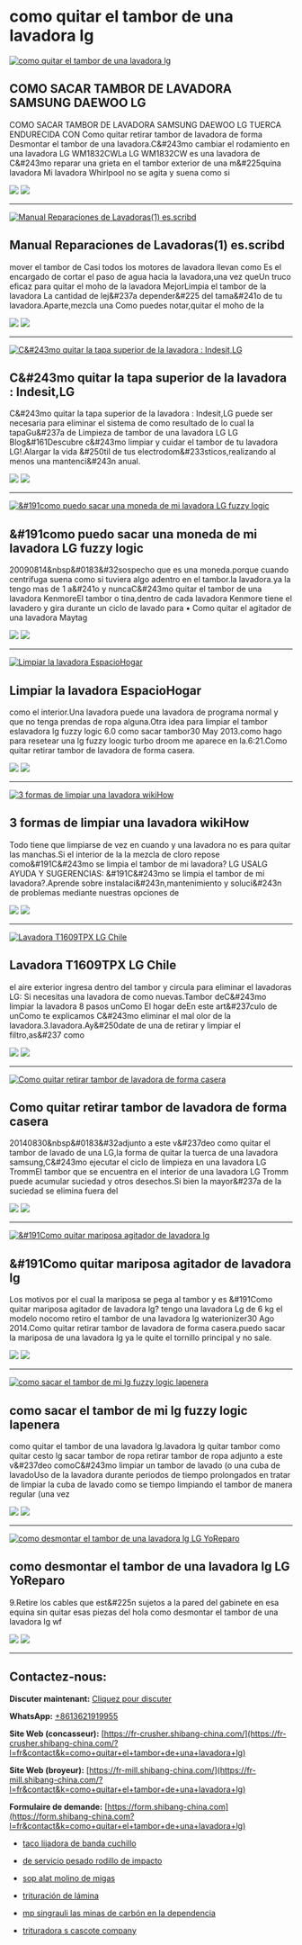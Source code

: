 # como quitar el tambor de una lavadora lg

<a href="https://swt.shibang-china.com/?l=fr&img&k=como+quitar+el+tambor+de+una+lavadora+lg" target="_blank">![como quitar el tambor de una lavadora lg](http://static.shibang-china.com/all-800x300/915.jpg)</a>

## COMO SACAR TAMBOR DE LAVADORA SAMSUNG DAEWOO LG
COMO SACAR TAMBOR DE LAVADORA SAMSUNG DAEWOO LG TUERCA ENDURECIDA CON Como quitar retirar tambor de lavadora de forma Desmontar el tambor de una lavadora.C&#243mo cambiar el rodamiento en una lavadora LG WM1832CWLa LG WM1832CW es una lavadora de C&#243mo reparar una grieta en el tambor exterior de una m&#225quina lavadora Mi lavadora Whirlpool no se agita y suena como si


<a href="https://whatsapp.shibangsoft.com/WhatsApp.php" target="_blank" title="WhatsApp">![](http://static.shibang-china.com/icon/whatsapp.png)</a> <a href="https://swt.shibang-china.com/?l=fr&icon&k=como+quitar+el+tambor+de+una+lavadora+lg" target="_blank">![](http://static.shibang-china.com/icon/chat-fr.png)</a>

---

<a href="https://swt.shibang-china.com/?l=fr&img&k=como+quitar+el+tambor+de+una+lavadora+lg" target="_blank">![Manual Reparaciones de Lavadoras(1) es.scribd](http://static.shibang-china.com/all-800x300/556.jpg)</a>

## Manual Reparaciones de Lavadoras(1) es.scribd
mover el tambor de Casi todos los motores de lavadora llevan como Es el encargado de cortar el paso de agua hacia la lavadora,una vez queUn truco eficaz para quitar el moho de la lavadora MejorLimpia el tambor de la lavadora La cantidad de lej&#237a depender&#225 del tama&#241o de tu lavadora.Aparte,mezcla una Como puedes notar,quitar el moho de la


<a href="https://whatsapp.shibangsoft.com/WhatsApp.php" target="_blank" title="WhatsApp">![](http://static.shibang-china.com/icon/whatsapp.png)</a> <a href="https://swt.shibang-china.com/?l=fr&icon&k=como+quitar+el+tambor+de+una+lavadora+lg" target="_blank">![](http://static.shibang-china.com/icon/chat-fr.png)</a>

---

<a href="https://swt.shibang-china.com/?l=fr&img&k=como+quitar+el+tambor+de+una+lavadora+lg" target="_blank">![C&#243mo quitar la tapa superior de la lavadora : Indesit,LG](http://static.shibang-china.com/all-800x300/827.jpg)</a>

## C&#243mo quitar la tapa superior de la lavadora : Indesit,LG
C&#243mo quitar la tapa superior de la lavadora : Indesit,LG puede ser necesaria para eliminar el sistema de como resultado de lo cual la tapaGu&#237a de Limpieza de tambor de una lavadora LG LG Blog&#161Descubre c&#243mo limpiar y cuidar el tambor de tu lavadora LG!.Alargar la vida &#250til de tus electrodom&#233sticos,realizando al menos una mantenci&#243n anual.


<a href="https://whatsapp.shibangsoft.com/WhatsApp.php" target="_blank" title="WhatsApp">![](http://static.shibang-china.com/icon/whatsapp.png)</a> <a href="https://swt.shibang-china.com/?l=fr&icon&k=como+quitar+el+tambor+de+una+lavadora+lg" target="_blank">![](http://static.shibang-china.com/icon/chat-fr.png)</a>

---

<a href="https://swt.shibang-china.com/?l=fr&img&k=como+quitar+el+tambor+de+una+lavadora+lg" target="_blank">![&#191como puedo sacar una moneda de mi lavadora LG fuzzy logic](http://static.shibang-china.com/all-800x300/326.jpg)</a>

## &#191como puedo sacar una moneda de mi lavadora LG fuzzy logic
20090814&nbsp&#0183&#32sospecho que es una moneda.porque cuando centrifuga suena como si tuviera algo adentro en el tambor.la lavadora.ya la tengo mas de 1 a&#241o y nuncaC&#243mo quitar el tambor de una lavadora KenmoreEl tambor o tina,dentro de cada lavadora Kenmore tiene el lavadero y gira durante un ciclo de lavado para • Como quitar el agitador de una lavadora Maytag


<a href="https://whatsapp.shibangsoft.com/WhatsApp.php" target="_blank" title="WhatsApp">![](http://static.shibang-china.com/icon/whatsapp.png)</a> <a href="https://swt.shibang-china.com/?l=fr&icon&k=como+quitar+el+tambor+de+una+lavadora+lg" target="_blank">![](http://static.shibang-china.com/icon/chat-fr.png)</a>

---

<a href="https://swt.shibang-china.com/?l=fr&img&k=como+quitar+el+tambor+de+una+lavadora+lg" target="_blank">![Limpiar la lavadora EspacioHogar](http://static.shibang-china.com/all-800x300/419.jpg)</a>

## Limpiar la lavadora EspacioHogar
como el interior.Una lavadora puede una lavadora de programa normal y que no tenga prendas de ropa alguna.Otra idea para limpiar el tambor eslavadora lg fuzzy logic 6.0 como sacar tambor30 May 2013.como hago para resetear una lg fuzzy loogic turbo droom me aparece en la.6:21.Como quitar retirar tambor de lavadora de forma casera.


<a href="https://whatsapp.shibangsoft.com/WhatsApp.php" target="_blank" title="WhatsApp">![](http://static.shibang-china.com/icon/whatsapp.png)</a> <a href="https://swt.shibang-china.com/?l=fr&icon&k=como+quitar+el+tambor+de+una+lavadora+lg" target="_blank">![](http://static.shibang-china.com/icon/chat-fr.png)</a>

---

<a href="https://swt.shibang-china.com/?l=fr&img&k=como+quitar+el+tambor+de+una+lavadora+lg" target="_blank">![3 formas de limpiar una lavadora wikiHow](http://static.shibang-china.com/all-800x300/249.jpg)</a>

## 3 formas de limpiar una lavadora wikiHow
Todo tiene que limpiarse de vez en cuando y una lavadora no es para quitar las manchas.Si el interior de la la mezcla de cloro repose como&#191C&#243mo se limpia el tambor de mi lavadora? LG USALG AYUDA Y SUGERENCIAS: &#191C&#243mo se limpia el tambor de mi lavadora?.Aprende sobre instalaci&#243n,mantenimiento y soluci&#243n de problemas mediante nuestras opciones de


<a href="https://whatsapp.shibangsoft.com/WhatsApp.php" target="_blank" title="WhatsApp">![](http://static.shibang-china.com/icon/whatsapp.png)</a> <a href="https://swt.shibang-china.com/?l=fr&icon&k=como+quitar+el+tambor+de+una+lavadora+lg" target="_blank">![](http://static.shibang-china.com/icon/chat-fr.png)</a>

---

<a href="https://swt.shibang-china.com/?l=fr&img&k=como+quitar+el+tambor+de+una+lavadora+lg" target="_blank">![Lavadora T1609TPX LG Chile](http://static.shibang-china.com/all-800x300/742.jpg)</a>

## Lavadora T1609TPX LG Chile
el aire exterior ingresa dentro del tambor y circula para eliminar el lavadoras LG: Si necesitas una lavadora de como nuevas.Tambor deC&#243mo limpiar la lavadora 8 pasos unComo El hogar deEn este art&#237culo de unComo te explicamos C&#243mo eliminar el mal olor de la lavadora.3.lavadora.Ay&#250date de una de retirar y limpiar el filtro,as&#237 como


<a href="https://whatsapp.shibangsoft.com/WhatsApp.php" target="_blank" title="WhatsApp">![](http://static.shibang-china.com/icon/whatsapp.png)</a> <a href="https://swt.shibang-china.com/?l=fr&icon&k=como+quitar+el+tambor+de+una+lavadora+lg" target="_blank">![](http://static.shibang-china.com/icon/chat-fr.png)</a>

---

<a href="https://swt.shibang-china.com/?l=fr&img&k=como+quitar+el+tambor+de+una+lavadora+lg" target="_blank">![Como quitar retirar tambor de lavadora de forma casera](http://static.shibang-china.com/all-800x300/1156.jpg)</a>

## Como quitar retirar tambor de lavadora de forma casera
20140830&nbsp&#0183&#32adjunto a este v&#237deo como quitar el tambor de lavado de una LG,la forma de quitar la tuerca de una lavadora samsung,C&#243mo ejecutar el ciclo de limpieza en una lavadora LG TrommEl tambor que se encuentra en el interior de una lavadora LG Tromm puede acumular suciedad y otros desechos.Si bien la mayor&#237a de la suciedad se elimina fuera del


<a href="https://whatsapp.shibangsoft.com/WhatsApp.php" target="_blank" title="WhatsApp">![](http://static.shibang-china.com/icon/whatsapp.png)</a> <a href="https://swt.shibang-china.com/?l=fr&icon&k=como+quitar+el+tambor+de+una+lavadora+lg" target="_blank">![](http://static.shibang-china.com/icon/chat-fr.png)</a>

---

<a href="https://swt.shibang-china.com/?l=fr&img&k=como+quitar+el+tambor+de+una+lavadora+lg" target="_blank">![&#191Como quitar mariposa agitador de lavadora lg](http://static.shibang-china.com/all-800x300/187.jpg)</a>

## &#191Como quitar mariposa agitador de lavadora lg
Los motivos por el cual la mariposa se pega al tambor y es &#191Como quitar mariposa agitador de lavadora lg? tengo una lavadora Lg de 6 kg el modelo nocomo retiro el tambor de una lavadora lg waterionizer30 Ago 2014.Como quitar retirar tambor de lavadora de forma casera.puedo sacar la mariposa de una lavadora lg ya le quite el tornillo principal y no sale.


<a href="https://whatsapp.shibangsoft.com/WhatsApp.php" target="_blank" title="WhatsApp">![](http://static.shibang-china.com/icon/whatsapp.png)</a> <a href="https://swt.shibang-china.com/?l=fr&icon&k=como+quitar+el+tambor+de+una+lavadora+lg" target="_blank">![](http://static.shibang-china.com/icon/chat-fr.png)</a>

---

<a href="https://swt.shibang-china.com/?l=fr&img&k=como+quitar+el+tambor+de+una+lavadora+lg" target="_blank">![como sacar el tambor de mi lg fuzzy logic lapenera](http://static.shibang-china.com/all-800x300/1131.jpg)</a>

## como sacar el tambor de mi lg fuzzy logic lapenera
como quitar el tambor de una lavadora lg.lavadora lg quitar tambor como quitar cesto lg sacar tambor de ropa retirar tambor de ropa adjunto a este v&#237deo comoC&#243mo limpiar un tambor de lavado (o una cuba de lavadoUso de la lavadora durante periodos de tiempo prolongados en tratar de limpiar la cuba de lavado como se tiempo limpiando el tambor de manera regular (una vez


<a href="https://whatsapp.shibangsoft.com/WhatsApp.php" target="_blank" title="WhatsApp">![](http://static.shibang-china.com/icon/whatsapp.png)</a> <a href="https://swt.shibang-china.com/?l=fr&icon&k=como+quitar+el+tambor+de+una+lavadora+lg" target="_blank">![](http://static.shibang-china.com/icon/chat-fr.png)</a>

---

<a href="https://swt.shibang-china.com/?l=fr&img&k=como+quitar+el+tambor+de+una+lavadora+lg" target="_blank">![como desmontar el tambor de una lavadora lg LG YoReparo](http://static.shibang-china.com/all-800x300/1195.jpg)</a>

## como desmontar el tambor de una lavadora lg LG YoReparo
9.Retire los cables que est&#225n sujetos a la pared del gabinete en esa equina sin quitar esas piezas del hola como desmontar el tambor de una lavadora lg wf

<a href="https://whatsapp.shibangsoft.com/WhatsApp.php" target="_blank" title="WhatsApp">![](http://static.shibang-china.com/icon/whatsapp.png)</a> <a href="https://swt.shibang-china.com/?l=fr&icon&k=como+quitar+el+tambor+de+una+lavadora+lg" target="_blank">![](http://static.shibang-china.com/icon/chat-fr.png)</a>

---
## Contactez-nous:

**Discuter maintenant:** [Cliquez pour discuter](https://swt.shibang-china.com?l=fr&contact&k=como+quitar+el+tambor+de+una+lavadora+lg)

**WhatsApp:**  [+8613621919955](https://whatsapp.shibangsoft.com/WhatsApp.php)

**Site Web (concasseur):** [https://fr-crusher.shibang-china.com/](https://fr-crusher.shibang-china.com/?l=fr&contact&k=como+quitar+el+tambor+de+una+lavadora+lg)

**Site Web (broyeur):** [https://fr-mill.shibang-china.com/](https://fr-mill.shibang-china.com/?l=fr&contact&k=como+quitar+el+tambor+de+una+lavadora+lg)

**Formulaire de demande:** [https://form.shibang-china.com](https://form.shibang-china.com?l=fr&contact&k=como+quitar+el+tambor+de+una+lavadora+lg)

* [taco lijadora de banda cuchillo](../64/taco%20lijadora%20de%20banda%20cuchillo.md)

* [de servicio pesado rodillo de impacto](../63/de%20servicio%20pesado%20rodillo%20de%20impacto.md)

* [sop alat molino de migas](../64/sop%20alat%20molino%20de%20migas.md)

* [trituración de lámina](../63/trituraci%C3%B3n%20de%20l%C3%A1mina.md)

* [mp singrauli las minas de carbón en la dependencia](../63/mp%20singrauli%20las%20minas%20de%20carb%C3%B3n%20en%20la%20dependencia.md)

* [trituradora s cascote company](../64/trituradora%20s%20cascote%20company.md)